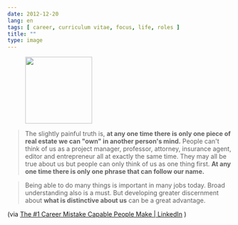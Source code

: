 ```yaml
---
date: 2012-12-20
lang: en
tags: [ career, curriculum vitae, focus, life, roles ]
title: ""
type: image
---
```


<figure>
<a
href="https://hugo.ferreira.cc/the-slightly-painful-truth-is-at-any-one-time/attachment/591/"
rel="attachment"><img
src="https://hugo.ferreira.cc/wp-content/uploads/2012/12/tumblr_mfayp4KDWv1qz82meo1_500-150x150.jpg"
width="150" height="150" /></a></figure>

> The slightly painful truth is, **at any one time there is only one
> piece of real estate we can "own" in another person's mind.** People
> can't think of us as a project manager, professor, attorney, insurance
> agent, editor and entrepreneur all at exactly the same time. They may
> all be true about us but people can only think of us as one thing
> first. **At any one time there is only one phrase that can follow our
> name.**

> Being able to do many things is important in many jobs today. Broad
> understanding also is a must. But developing greater discernment about
> **what is distinctive about us** can be a great advantage.

(via [The #1 Career Mistake Capable People Make  | 
LinkedIn](http://www.linkedin.com/today/post/article/20121206081322-8353952-the-1-career-mistake-capable-people-make?trk=eml-mktg-top12-s-1219-p2)
)

